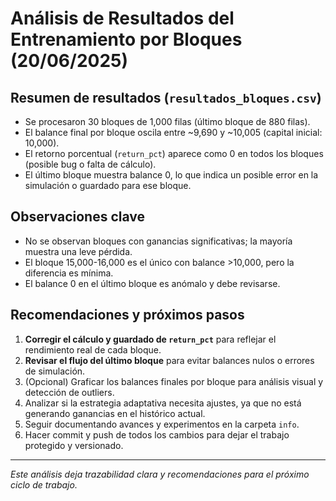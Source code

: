 # Análisis de Resultados del Entrenamiento por Bloques (20/06/2025)

## Resumen de resultados (`resultados_bloques.csv`)
- Se procesaron 30 bloques de 1,000 filas (último bloque de 880 filas).
- El balance final por bloque oscila entre ~9,690 y ~10,005 (capital inicial: 10,000).
- El retorno porcentual (`return_pct`) aparece como 0 en todos los bloques (posible bug o falta de cálculo).
- El último bloque muestra balance 0, lo que indica un posible error en la simulación o guardado para ese bloque.

## Observaciones clave
- No se observan bloques con ganancias significativas; la mayoría muestra una leve pérdida.
- El bloque 15,000-16,000 es el único con balance >10,000, pero la diferencia es mínima.
- El balance 0 en el último bloque es anómalo y debe revisarse.

## Recomendaciones y próximos pasos
1. **Corregir el cálculo y guardado de `return_pct`** para reflejar el rendimiento real de cada bloque.
2. **Revisar el flujo del último bloque** para evitar balances nulos o errores de simulación.
3. (Opcional) Graficar los balances finales por bloque para análisis visual y detección de outliers.
4. Analizar si la estrategia adaptativa necesita ajustes, ya que no está generando ganancias en el histórico actual.
5. Seguir documentando avances y experimentos en la carpeta `info`.
6. Hacer commit y push de todos los cambios para dejar el trabajo protegido y versionado.

---

_Este análisis deja trazabilidad clara y recomendaciones para el próximo ciclo de trabajo._
